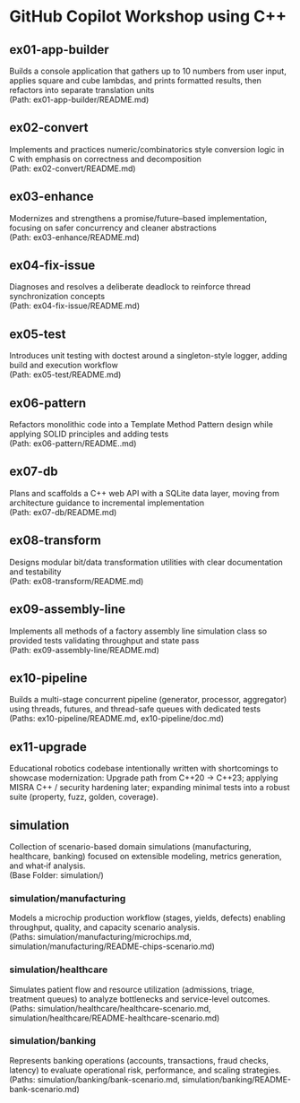 # GitHub Copilot Workshop using C++

## ex01-app-builder
Builds a console application that gathers up to 10 numbers from user input, applies square and cube lambdas, and prints formatted results, then refactors into separate translation units  
(Path: ex01-app-builder/README.md)

## ex02-convert
Implements and practices numeric/combinatorics style conversion logic in C with emphasis on correctness and decomposition  
(Path: ex02-convert/README.md)

## ex03-enhance
Modernizes and strengthens a promise/future–based implementation, focusing on safer concurrency and cleaner abstractions  
(Path: ex03-enhance/README.md)

## ex04-fix-issue
Diagnoses and resolves a deliberate deadlock to reinforce thread synchronization concepts  
(Path: ex04-fix-issue/README.md)

## ex05-test
Introduces unit testing with doctest around a singleton-style logger, adding build and execution workflow  
(Path: ex05-test/README.md)

## ex06-pattern
Refactors monolithic code into a Template Method Pattern design while applying SOLID principles and adding tests  
(Path: ex06-pattern/README..md)

## ex07-db
Plans and scaffolds a C++ web API with a SQLite data layer, moving from architecture guidance to incremental implementation  
(Path: ex07-db/README.md)

## ex08-transform
Designs modular bit/data transformation utilities with clear documentation and testability  
(Path: ex08-transform/README.md)

## ex09-assembly-line
Implements all methods of a factory assembly line simulation class so provided tests validating throughput and state pass  
(Path: ex09-assembly-line/README.md)

## ex10-pipeline
Builds a multi-stage concurrent pipeline (generator, processor, aggregator) using threads, futures, and thread-safe queues with dedicated tests  
(Paths: ex10-pipeline/README.md, ex10-pipeline/doc.md)

## ex11-upgrade
Educational robotics codebase intentionally written with shortcomings to showcase modernization: Upgrade path from C++20 -> C++23; applying MISRA C++ / security hardening later; expanding minimal tests into a robust suite (property, fuzz, golden, coverage).

## simulation
Collection of scenario-based domain simulations (manufacturing, healthcare, banking) focused on extensible modeling, metrics generation, and what‑if analysis.  
(Base Folder: simulation/)

### simulation/manufacturing
Models a microchip production workflow (stages, yields, defects) enabling throughput, quality, and capacity scenario analysis.  
(Paths: simulation/manufacturing/microchips.md, simulation/manufacturing/README-chips-scenario.md)

### simulation/healthcare
Simulates patient flow and resource utilization (admissions, triage, treatment queues) to analyze bottlenecks and service-level outcomes.  
(Paths: simulation/healthcare/healthcare-scenario.md, simulation/healthcare/README-healthcare-scenario.md)

### simulation/banking
Represents banking operations (accounts, transactions, fraud checks, latency) to evaluate operational risk, performance, and scaling strategies.  
(Paths: simulation/banking/bank-scenario.md, simulation/banking/README-bank-scenario.md)


